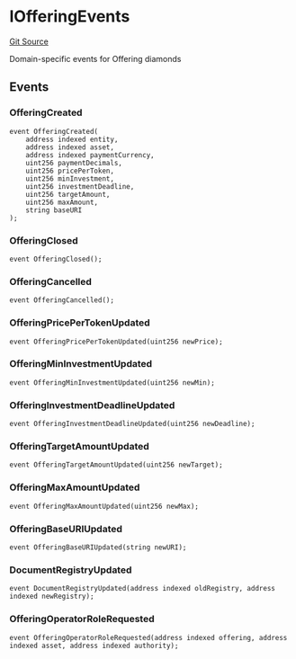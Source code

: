 # IOfferingEvents
[Git Source](https://github.com/capsign/protocol/blob/dfa6820124c5610a6bfa06329447dbae7c24bc0a/src/Offerings/offering/interfaces/IOfferingEvents.sol)

Domain-specific events for Offering diamonds


## Events
### OfferingCreated

```solidity
event OfferingCreated(
    address indexed entity,
    address indexed asset,
    address indexed paymentCurrency,
    uint256 paymentDecimals,
    uint256 pricePerToken,
    uint256 minInvestment,
    uint256 investmentDeadline,
    uint256 targetAmount,
    uint256 maxAmount,
    string baseURI
);
```

### OfferingClosed

```solidity
event OfferingClosed();
```

### OfferingCancelled

```solidity
event OfferingCancelled();
```

### OfferingPricePerTokenUpdated

```solidity
event OfferingPricePerTokenUpdated(uint256 newPrice);
```

### OfferingMinInvestmentUpdated

```solidity
event OfferingMinInvestmentUpdated(uint256 newMin);
```

### OfferingInvestmentDeadlineUpdated

```solidity
event OfferingInvestmentDeadlineUpdated(uint256 newDeadline);
```

### OfferingTargetAmountUpdated

```solidity
event OfferingTargetAmountUpdated(uint256 newTarget);
```

### OfferingMaxAmountUpdated

```solidity
event OfferingMaxAmountUpdated(uint256 newMax);
```

### OfferingBaseURIUpdated

```solidity
event OfferingBaseURIUpdated(string newURI);
```

### DocumentRegistryUpdated

```solidity
event DocumentRegistryUpdated(address indexed oldRegistry, address indexed newRegistry);
```

### OfferingOperatorRoleRequested

```solidity
event OfferingOperatorRoleRequested(address indexed offering, address indexed asset, address indexed authority);
```

